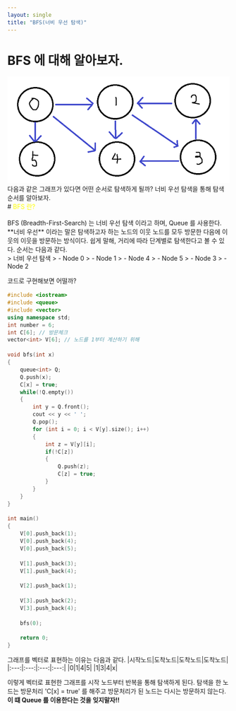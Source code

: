 ```yaml
---
layout: single
title: "BFS(너비 우선 탐색)"
---
```


# BFS 에 대해 알아보자.

<img src="https://github.com/GonoBae/GonoBae.github.io/blob/master/assets/data/Graph.png"/>
다음과 같은 그래프가 있다면 어떤 순서로 탐색하게 될까?
너비 우선 탐색을 통해 탐색 순서를 알아보자.
<br>
# <span style="color:yellow"> BFS 란? </span> 
<br><br>
BFS (Breadth-First-Search) 는 너비 우선 탐색 이라고 하며, Queue 를 사용한다.
**너비 우선** 이라는 말은 탐색하고자 하는 노드의 이웃 노드를 모두 방문한 다음에 이웃의 이웃을 방문하는 방식이다.
쉽게 말해, 거리에 따라 단계별로 탐색한다고 볼 수 있다.
순서는 다음과 같다. <br>
> 너비 우선 탐색
> - Node 0
> - Node 1
> - Node 4
> - Node 5
> - Node 3
> - Node 2

코드로 구현해보면 어떨까?
```c++
#include <iostream>
#include <queue>
#include <vector>
using namespace std;
int number = 6;
int C[6]; // 방문체크
vector<int> V[6]; // 노드를 1부터 계산하기 위해

void bfs(int x)
{
    queue<int> Q;
    Q.push(x);
    C[x] = true;
    while(!Q.empty())
    {
        int y = Q.front();
        cout << y << ' ';
        Q.pop();
        for (int i = 0; i < V[y].size(); i++)
        {
            int z = V[y][i];
            if(!C[z])
            {
                Q.push(z);
                C[z] = true;
            }
        }
    }
}

int main()
{
    V[0].push_back(1);
    V[0].push_back(4);
    V[0].push_back(5);
    
    V[1].push_back(3);
    V[1].push_back(4);

    V[2].push_back(1);

    V[3].push_back(2);
    V[3].push_back(4);

    bfs(0);

    return 0;
}
```
그래프를 벡터로 표현하는 이유는 다음과 같다.
|시작노드|도착노드|도착노드|도착노드|
|:---:|:---:|:---:|:---:|
|0|1|4|5|
|1|3|4|x|

이렇게 벡터로 표현한 그래프를 시작 노드부터 반복을 통해 탐색하게 된다.
탐색을 한 노드는 방문처리 'C[x] = true' 를 해주고 방문처리가 된 노드는 다시는 방문하지 않는다.
**이 떄 Queue 를 이용한다는 것을 잊지말자!!**

